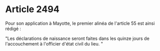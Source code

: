 # Article 2494

Pour son application à Mayotte, le premier alinéa de l'article 55 est ainsi rédigé :

"Les déclarations de naissance seront faites dans les quinze jours de l'accouchement à l'officier d'état civil du lieu. "
